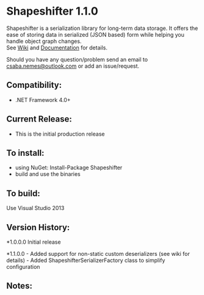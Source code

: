 Shapeshifter 1.1.0
============
Shapeshifter is a serialization library for long-term data storage. 
It offers the ease of storing data in serialized (JSON based) form while helping you handle object graph changes.    
See [Wiki](https://github.com/csnemes/shapeshifter/wiki) and [Documentation](https://github.com/csnemes/shapeshifter/tree/dev/Documentation/Help) for details.

Should you have any question/problem send an email to csaba.nemes@outlook.com or add an issue/request.

Compatibility:
---
  - .NET Framework 4.0+

Current Release:
---
  - This is the initial production release 

To install:
---
  - using NuGet: Install-Package Shapeshifter
  - build and use the binaries

To build:
---
Use Visual Studio 2013

Version History:
---
 *1.0.0.0 Initial release
 
 *1.1.0.0 - Added support for non-static custom deserializers (see wiki for details)
          - Added ShapeshifterSerializerFactory class to simplify configuration 

Notes:
---

